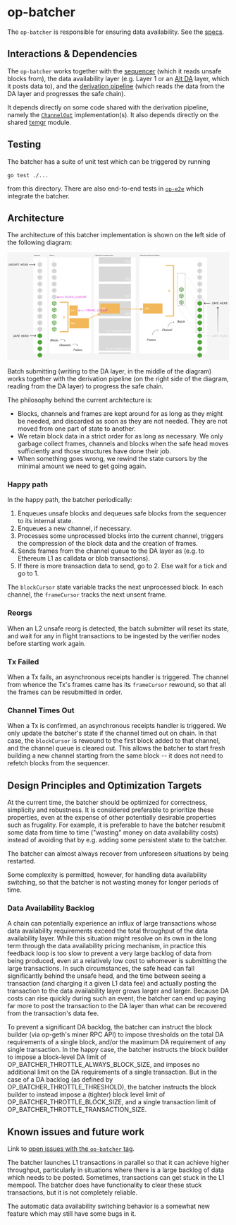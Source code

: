 # op-batcher

The `op-batcher` is responsible for ensuring data availability. See the [specs](https://specs.optimism.io/protocol/batcher.html).


## Interactions & Dependencies
The `op-batcher` works together with the [sequencer](../op-node/) (which it reads unsafe blocks from), the data availability layer (e.g. Layer 1 or an [Alt DA](../op-alt-da/) layer, which it posts data to), and the [derivation pipeline](../op-node/) (which reads the data from the DA layer and progresses the safe chain).

It depends directly on some code shared with the derivation pipeline, namely the [`ChannelOut`](../op-node/rollup/derive/channel_out.go) implementation(s). It also depends directly on the shared [txmgr](../op-service/txmgr/) module.

## Testing
The batcher has a suite of unit test which can be triggered by running
```
go test ./...
```
from this directory. There are also end-to-end tests in [`op-e2e`](../op-e2e/) which integrate the batcher.

## Architecture

The architecture of this batcher implementation is shown on the left side of the following diagram:

![architecture](./architecture.png)

Batch submitting (writing to the DA layer, in the middle of the diagram) works together with the derivation pipeline (on the right side of the diagram, reading from the DA layer) to progress the safe chain.

The philosophy behind the current architecture is:
* Blocks, channels and frames are kept around for as long as they might be needed, and discarded as soon as they are not needed. They are not moved from one part of state to another.
* We retain block data in a strict order for as long as necessary. We only garbage collect frames, channels and blocks when the safe head moves sufficiently and those structures have done their job.
* When something goes wrong, we rewind the state cursors by the minimal amount we need to get going again.


### Happy path

In the happy path, the batcher periodically:
1. Enqueues unsafe blocks and dequeues safe blocks from the sequencer to its internal state.
2. Enqueues a new channel, if necessary.
3. Processes some unprocessed blocks into the current channel, triggers the compression of the block data and the creation of frames.
4. Sends frames from the channel queue to the DA layer as (e.g. to Ethereum L1 as calldata or blob transactions).
5. If there is more transaction data to send, go to 2. Else wait for a tick and go to 1.


The `blockCursor` state variable tracks the next unprocessed block.
In each channel, the `frameCursor` tracks the next unsent frame.


### Reorgs
When an L2 unsafe reorg is detected, the batch submitter will reset its state, and wait for any in flight transactions to be ingested by the verifier nodes before starting work again.

### Tx Failed
When a Tx fails, an asynchronous receipts handler is triggered. The channel from whence the Tx's frames came has its `frameCursor` rewound, so that all the frames can be resubmitted in order.

### Channel Times Out
When a Tx is confirmed, an asynchronous receipts handler is triggered. We only update the batcher's state if the channel timed out on chain. In that case, the `blockCursor` is rewound to the first block added to that channel, and the channel queue is cleared out. This allows the batcher to start fresh building a new channel starting from the same block -- it does not need to refetch blocks from the sequencer.

## Design Principles and Optimization Targets
At the current time, the batcher should be optimized for correctness, simplicity and robustness. It is considered preferable to prioritize these properties, even at the expense of other potentially desirable properties such as frugality. For example, it is preferable to have the batcher resubmit some data from time to time ("wasting" money on data availability costs) instead of avoiding that by e.g. adding some persistent state to the batcher.

The batcher can almost always recover from unforeseen situations by being restarted.


Some complexity is permitted, however, for handling data availability switching, so that the batcher is not wasting money for longer periods of time.

### Data Availability Backlog

A chain can potentially experience an influx of large transactions whose data availability requirements exceed the total
throughput of the data availability layer. While this situation might resolve on its own in the long term through the
data availability pricing mechanism, in practice this feedback loop is too slow to prevent a very large backlog of data
from being produced, even at a relatively low cost to whomever is submitting the large transactions. In such
circumstances, the safe head can fall significantly behind the unsafe head, and the time between seeing a transaction
(and charging it a given L1 data fee) and actually posting the transaction to the data availability layer grows larger
and larger. Because DA costs can rise quickly during such an event, the batcher can end up paying far more to post the
transaction to the DA layer than what can be recovered from the transaction's data fee.

To prevent a significant DA backlog, the batcher can instruct the block builder (via op-geth's miner RPC API) to impose
thresholds on the total DA requirements of a single block, and/or the maximum DA requirement of any single
transaction. In the happy case, the batcher instructs the block builder to impose a block-level DA limit of
OP_BATCHER_THROTTLE_ALWAYS_BLOCK_SIZE, and imposes no additional limit on the DA requirements of a single
transaction. But in the case of a DA backlog (as defined by OP_BATCHER_THROTTLE_THRESHOLD), the batcher instructs the
block builder to instead impose a (tighter) block level limit of OP_BATCHER_THROTTLE_BLOCK_SIZE, and a single
transaction limit of OP_BATCHER_THROTTLE_TRANSACTION_SIZE.

## Known issues and future work

Link to [open issues with the `op-batcher` tag](https://github.com/ethereum-optimism/optimism/issues?q=is%3Aopen+is%3Aissue+label%3AA-op-batcher).

The batcher launches L1 transactions in parallel so that it can achieve higher throughput, particularly in situations where there is a large backlog of data which needs to be posted. Sometimes, transactions can get stuck in the L1 mempool. The batcher does have functionality to clear these stuck transactions, but it is not completely reliable.

The automatic data availability switching behavior is a somewhat new feature which may still have some bugs in it.
